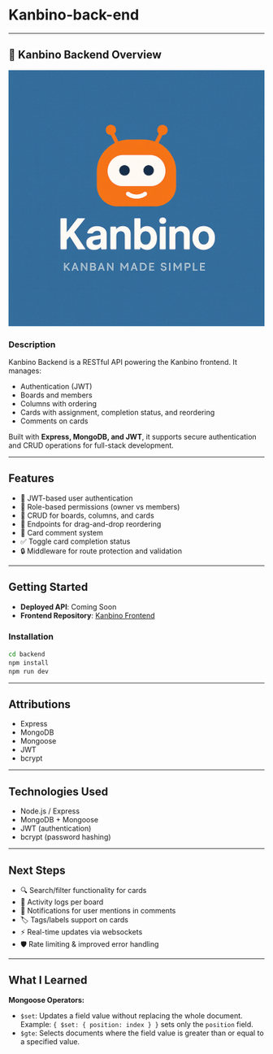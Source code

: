 # Kanbino-back-end

---

## 📘 Kanbino Backend Overview

![Kanbino Logo](./images/kanbinologo.png)

### Description
Kanbino Backend is a RESTful API powering the Kanbino frontend. It manages:
- Authentication (JWT)
- Boards and members
- Columns with ordering
- Cards with assignment, completion status, and reordering
- Comments on cards

Built with **Express, MongoDB, and JWT**, it supports secure authentication and CRUD operations for full-stack development.

---

## Features
- 🔑 JWT-based user authentication
- 👥 Role-based permissions (owner vs members)
- 📂 CRUD for boards, columns, and cards
- 🔄 Endpoints for drag-and-drop reordering
- 💬 Card comment system
- ✅ Toggle card completion status
- 🔒 Middleware for route protection and validation

---

## Getting Started
- **Deployed API**: Coming Soon
- **Frontend Repository**: [Kanbino Frontend](https://github.com/your-username/kanbino-frontend)

### Installation
```bash
cd backend
npm install
npm run dev
```

---

## Attributions
- Express
- MongoDB
- Mongoose
- JWT
- bcrypt

---

## Technologies Used
- Node.js / Express
- MongoDB + Mongoose
- JWT (authentication)
- bcrypt (password hashing)

---

## Next Steps
- 🔍 Search/filter functionality for cards
- 📜 Activity logs per board
- 🔔 Notifications for user mentions in comments
- 🏷 Tags/labels support on cards
- ⚡ Real-time updates via websockets
- 🛡 Rate limiting & improved error handling

---

## What I Learned

**Mongoose Operators:**
- `$set`: Updates a field value without replacing the whole document.  
    Example: `{ $set: { position: index } }` sets only the `position` field.
- `$gte`: Selects documents where the field value is greater than or equal to a specified value.
